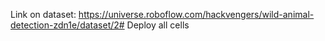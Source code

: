 Link on dataset: https://universe.roboflow.com/hackvengers/wild-animal-detection-zdn1e/dataset/2#
Deploy all cells

